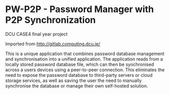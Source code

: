 # PW-P2P - Password Manager with P2P Synchronization

DCU CASE4 final year project

Imported from http://gitlab.computing.dcu.ie/

This is a unique application that combines password database management and synchronisation into a unified application. The application reads from a locally stored password database file, which can then be synchronised across a users devices using a peer-to-peer connection. This eliminates the need to expose the password database to third-party servers or cloud storage services, as well as saving the user the need to manually synchronise the database or manage their own self-hosted solution.
